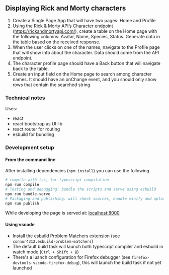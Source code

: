 ## Displaying Rick and Morty characters

1. Create a Single Page App that will have two pages: Home and Profile
2. Using the Rick & Morty API’s Character endpoint (https://rickandmortyapi.com/), create a
table on the Home page with the following columns: Avatar, Name, Species, Status.
Generate data in the table based on the received response.
3. When the user clicks on one of the names, navigate to the Profile page that will show
info about the character. Data should come from the API endpoint.
4. The character profile page should have a Back button that will navigate back to the 
table.
5. Create an input field on the Home page to search among character names. It should
have an onChange event, and you should only show rows that contain the searched
string.

### Technical notes

Uses:
- react
- react bootstrap as UI lib
- react router for routing
- esbuild for bundling

### Development setup 

#### From the command line

After installing dependencies (`npm install`) you can use the following

```bash
# compile with tsc, for typescript compilation
npm run compile
# Testing and debugging: bundle the scripts and serve using esbuild
npm run bundle-serve
# Packaging and publishing: will check sources, bundle minify and upload to gh-pages branch
npm run publish
```

While developing the page is served at: [localhost:8000](localhost:8000)

#### Using vscode

* Install the esbuild Problem Matchers extension (see `connor4312.esbuild-problem-matchers`)
* The default build task will launch both typescript compiler and esbuild in watch mode (`Ctrl + Shift + B`)
* There's a luanch configuration for Firefox debugger (see `firefox-devtools.vscode-firefox-debug`), this will launch the build task if not
 yet launched 
